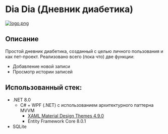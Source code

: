 # Dia Dia (Дневник диабетика)
[![logo.png](https://i.postimg.cc/26pf4G33/logo.png)](https://postimg.cc/jWh9TzHr)

## Описание
Простой дневник диабетика, созданный с целью личного пользования и как пет-проект. Реализовано всего (пока что) две функции:
+ Добавление новой записи
+ Просмотр истории записей

## Использованный стек:
+ .NET 8.0
  + C# + WPF (.NET) с использованием архитектурного паттерна MVVM
    + [XAML Material Design Themes 4.9.0](https://github.com/MaterialDesignInXAML/MaterialDesignInXamlToolkit "GitHub репозиторий")
    + Entity Framework Core 8.0.1
+ SQLite
